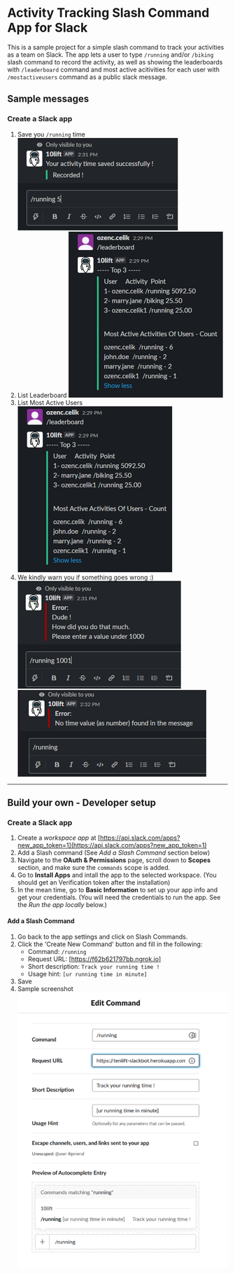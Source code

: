 # Activity Tracking Slash Command App for Slack

This is a sample project for a simple slash command to track your activities as a team on Slack. The app lets a user to type `/running` and/or `/biking` slash command to record the activity, as well as showing the leaderboards with `/leaderboard` command and most active acitivities for each user with `/mostactiveusers` command as a public slack message.

## Sample messages

### Create a Slack app

1. Save you `/running` time ![alt text](https://github.com/ozencelik/10lift-slackbot/blob/main/public/Screenshot_2.png)
2. List Leaderboard ![alt text](https://github.com/ozencelik/10lift-slackbot/blob/main/public/Screenshot_1.png)
3. List Most Active Users ![alt text](https://github.com/ozencelik/10lift-slackbot/blob/main/public/Screenshot_1.png)
4. We kindly warn you if something goes wrong :) ![alt text](https://github.com/ozencelik/10lift-slackbot/blob/main/public/Screenshot_3.png) ![alt text](https://github.com/ozencelik/10lift-slackbot/blob/main/public/Screenshot_4.png)

---

## Build your own - Developer setup

### Create a Slack app

1. Create a *workspace app* at [https://api.slack.com/apps?new_app_token=1](https://api.slack.com/apps?new_app_token=1)
2. Add a Slash command (See *Add a Slash Command* section below)
3. Navigate to the **OAuth & Permissions** page, scroll down to **Scopes** section, and make sure the `commands` scope is added.
4. Go to **Install Apps** and intall the app to the selected workspace. (You should get an Verification token after the installation)
5. In the mean time, go to **Basic Information** to set up your app info and get your credentials. (You will need the credentials to run the app. See the *Run the app locally* below.)

#### Add a Slash Command
1. Go back to the app settings and click on Slash Commands.
2. Click the 'Create New Command' button and fill in the following:
    * Command: `/running`
    * Request URL: [https://f62b621797bb.ngrok.io]
    * Short description: `Track your running time !`
    * Usage hint: `[ur running time in minute]`
3. Save
4. Sample screenshot ![alt text](https://github.com/ozencelik/10lift-slackbot/blob/main/public/Screenshot_6.png)


